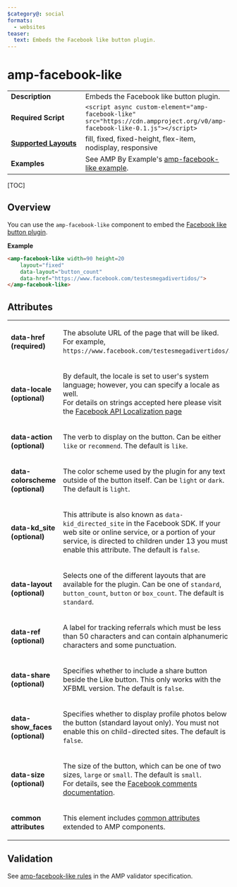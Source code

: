 ```yaml
---
$category@: social
formats:
  - websites
teaser:
  text: Embeds the Facebook like button plugin.
---
```

<!---
Copyright 2017 The AMP HTML Authors. All Rights Reserved.

Licensed under the Apache License, Version 2.0 (the "License");
you may not use this file except in compliance with the License.
You may obtain a copy of the License at

      http://www.apache.org/licenses/LICENSE-2.0

Unless required by applicable law or agreed to in writing, software
distributed under the License is distributed on an "AS-IS" BASIS,
WITHOUT WARRANTIES OR CONDITIONS OF ANY KIND, either express or implied.
See the License for the specific language governing permissions and
limitations under the License.
-->

# amp-facebook-like

<table>
  <tr>
    <td width="40%"><strong>Description</strong></td>
    <td>Embeds the Facebook like button plugin.</td>
  </tr>
  <tr>
    <td width="40%"><strong>Required Script</strong></td>
    <td><code>&lt;script async custom-element="amp-facebook-like" src="https://cdn.ampproject.org/v0/amp-facebook-like-0.1.js">&lt;/script></code></td>
  </tr>
  <tr>
    <td class="col-fourty"><strong><a href="https://www.ampproject.org/docs/guides/responsive/control_layout.html">Supported Layouts</a></strong></td>
    <td>fill, fixed, fixed-height, flex-item, nodisplay, responsive</td>
  </tr>
  <tr>
    <td><strong>Examples</strong></td>
    <td>See AMP By Example's <a href="https://ampbyexample.com/components/amp-facebook-like/">amp-facebook-like example</a>.</td>
  </tr>
</table>

[TOC]

## Overview

You can use the `amp-facebook-like` component to embed the [Facebook like button plugin](https://developers.facebook.com/docs/plugins/like-button).

**Example**

```html
<amp-facebook-like width=90 height=20
    layout="fixed"
    data-layout="button_count"
    data-href="https://www.facebook.com/testesmegadivertidos/">
</amp-facebook-like>
```
## Attributes
<table>
  <tr>
    <td width="40%"><p><strong>data-href (required)</strong></p></td>
    <td><p>The absolute URL of the page that will be liked. For example, <code>https://www.facebook.com/testesmegadivertidos/</code>.</p></td>
  </tr>
  <tr>
    <td width="40%"><p><strong>data-locale (optional)</strong></p></td>
    <td><p>By default, the locale is set to user's system language; however, you can specify a locale as well. <br> For details on strings accepted here please visit the <a href="https://developers.facebook.com/docs/internationalization">Facebook API Localization page</a></p></td>
  </tr>
  <tr>
    <td width="40%"><p><strong>data-action (optional)</strong></p></td>
    <td><p>The verb to display on the button. Can be either <code>like</code> or <code>recommend</code>. The default is <code>like</code>.</p></td>
  </tr>
  <tr>
    <td width="40%"><p><strong>data-colorscheme (optional)</strong></p></td>
    <td><p>The color scheme used by the plugin for any text outside of the button itself. Can be <code>light</code> or <code>dark</code>. The default is <code>light</code>.</p></td>
  </tr>
  <tr>
    <td width="40%"><p><strong>data-kd_site  (optional)</strong></p></td>
    <td><p>This attribute is also known as <code>data-kid_directed_site</code> in the Facebook SDK.
  If your web site or online service, or a portion of your service, is directed to children under 13 you must enable this attribute. The default is <code>false</code>.</p></td>
  </tr>
  <tr>
    <td width="40%"><p><strong>data-layout (optional)</strong></p></td>
    <td><p>Selects one of the different layouts that are available for the plugin. Can be one of <code>standard</code>, <code>button_count</code>, <code>button</code> or <code>box_count</code>. The default is <code>standard</code>.</p></td>
  </tr>
  <tr>
    <td width="40%"><p><strong>data-ref (optional)</strong></p></td>
    <td><p>A label for tracking referrals which must be less than 50 characters and can contain alphanumeric characters and some punctuation.</p></td>
  </tr>
  <tr>
    <td width="40%"><p><strong>data-share (optional)</strong></p></td>
    <td><p>Specifies whether to include a share button beside the Like button. This only works with the XFBML version. The default is <code>false</code>.</p></td>
  </tr>
  <tr>
    <td width="40%"><p><strong>data-show_faces (optional)</strong></p></td>
    <td><p>Specifies whether to display profile photos below the button (standard layout only). You must not enable this on child-directed sites. The default is <code>false</code>.</p></td>
  </tr>
  <tr>
    <td width="40%"><p><strong>data-size (optional)</strong></p></td>
    <td><p>The size of the button, which can be one of two sizes, <code>large</code> or <code>small</code>. The default is <code>small</code>. <br>For details, see the <a href="https://developers.facebook.com/docs/plugins/like-button#settings">Facebook comments documentation</a>.</p></td>
  </tr>
  <tr>
    <td width="40%"><p><strong>common attributes</strong></p></td>
    <td><p>This element includes <a href="https://www.ampproject.org/docs/reference/common_attributes">common attributes</a> extended to AMP components.</p></td>
  </tr>
</table>


## Validation

See [amp-facebook-like rules](https://github.com/ampproject/amphtml/blob/master/extensions/amp-facebook-like/validator-amp-facebook-like.protoascii) in the AMP validator specification.
